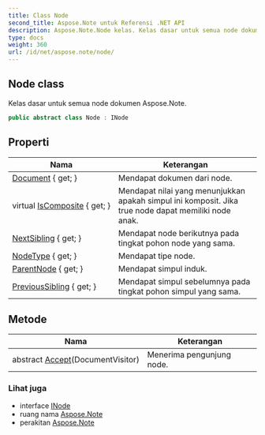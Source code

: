 ```yaml
---
title: Class Node
second_title: Aspose.Note untuk Referensi .NET API
description: Aspose.Note.Node kelas. Kelas dasar untuk semua node dokumen Aspose.Note.
type: docs
weight: 360
url: /id/net/aspose.note/node/
---
```

## Node class

Kelas dasar untuk semua node dokumen Aspose.Note.

```csharp
public abstract class Node : INode
```

## Properti

| Nama | Keterangan |
| --- | --- |
| [Document](../../aspose.note/node/document/) { get; } | Mendapat dokumen dari node. |
| virtual [IsComposite](../../aspose.note/node/iscomposite/) { get; } | Mendapat nilai yang menunjukkan apakah simpul ini komposit. Jika true node dapat memiliki node anak. |
| [NextSibling](../../aspose.note/node/nextsibling/) { get; } | Mendapat node berikutnya pada tingkat pohon node yang sama. |
| [NodeType](../../aspose.note/node/nodetype/) { get; } | Mendapat tipe node. |
| [ParentNode](../../aspose.note/node/parentnode/) { get; } | Mendapat simpul induk. |
| [PreviousSibling](../../aspose.note/node/previoussibling/) { get; } | Mendapat simpul sebelumnya pada tingkat pohon simpul yang sama. |

## Metode

| Nama | Keterangan |
| --- | --- |
| abstract [Accept](../../aspose.note/node/accept/)(DocumentVisitor) | Menerima pengunjung node. |

### Lihat juga

* interface [INode](../inode/)
* ruang nama [Aspose.Note](../../aspose.note/)
* perakitan [Aspose.Note](../../)


